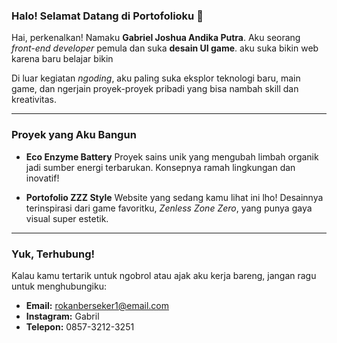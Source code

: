 
### Halo! Selamat Datang di Portofolioku 👋

Hai, perkenalkan! Namaku **Gabriel Joshua Andika Putra**. Aku seorang *front-end developer* pemula dan suka **desain UI game**.
aku suka bikin web karena baru belajar bikin

Di luar kegiatan *ngoding*, aku paling suka eksplor teknologi baru, main game, dan ngerjain proyek-proyek pribadi yang bisa nambah skill dan kreativitas.

---

### Proyek yang Aku Bangun

- **Eco Enzyme Battery**
  Proyek sains unik yang mengubah limbah organik jadi sumber energi terbarukan. Konsepnya ramah lingkungan dan inovatif!

- **Portofolio ZZZ Style**
  Website yang sedang kamu lihat ini lho! Desainnya terinspirasi dari game favoritku, *Zenless Zone Zero*, yang punya gaya visual super estetik.

---

### Yuk, Terhubung!

Kalau kamu tertarik untuk ngobrol atau ajak aku kerja bareng, jangan ragu untuk menghubungiku:
- **Email:** rokanberseker1@email.com
- **Instagram:** Gabril
- **Telepon:** 0857-3212-3251
